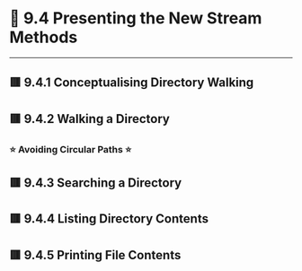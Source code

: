 <link href="../../styles.css" rel="stylesheet"></link>


# 🧠 9.4 Presenting the New Stream Methods
<hr>

## 🟥 9.4.1 Conceptualising Directory Walking

## 🟥 9.4.2 Walking a Directory
### ⭐ Avoiding Circular Paths ⭐

## 🟥 9.4.3 Searching a Directory

## 🟥 9.4.4 Listing Directory Contents

## 🟥 9.4.5 Printing File Contents